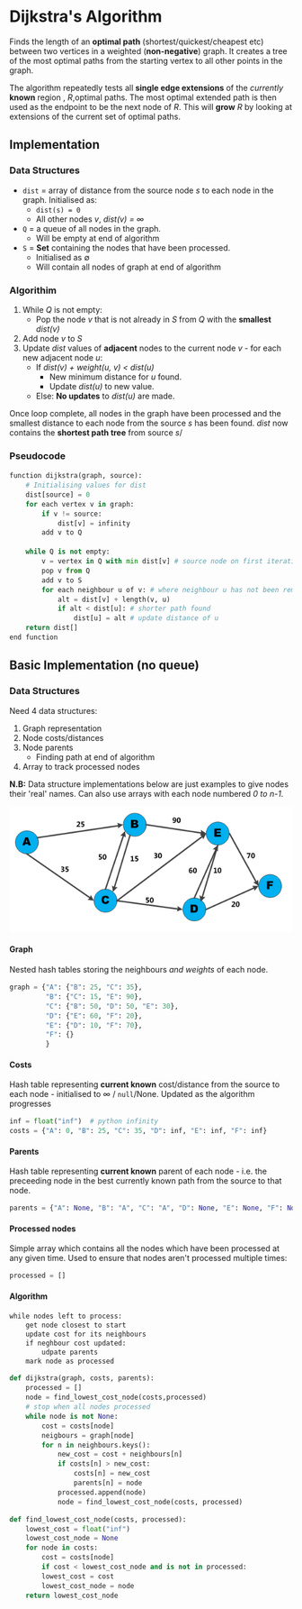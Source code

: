# Dijkstra's Algorithm
Finds the length of an **optimal path** (shortest/quickest/cheapest etc) between two vertices in a weighted (**non-negative**) graph. It creates a tree of the most optimal paths from the starting vertex to all other points in the graph.

The algorithm repeatedly tests all **single edge extensions** of the *currently* **known** region , *R*,optimal paths. The most optimal extended path is then used as the endpoint to be the next node of *R*. This will **grow** *R* by looking at extensions of the current set of optimal paths.


## Implementation
### Data Structures
* `dist` = array of distance from the source node *s* to each node in the graph. Initialised as:
    * `dist(s) = 0`
    * All other nodes *v*, *dist(v) = &infin;*
* `Q` = a queue of all nodes in the graph.
    * Will be empty at end of algorithm
* `S` = **Set** containing the nodes that have been processed.
    * Initialised as &empty;
    * Will contain all nodes of graph at end of algorithm
### Algorithim
1. While *Q* is not empty:
    * Pop the node *v* that is not already in *S* from *Q* with the **smallest** *dist(v)*
2. Add node *v* to *S*
3. Update *dist* values of **adjacent** nodes to the current node *v* - for each new adjacent node *u*:
    * If *dist(v) + weight(u, v) < dist(u)*
        * New minimum distance for *u* found.
        * Update *dist(u)* to new value.
    * Else:
        **No updates** to *dist(u)* are made.

Once loop complete, all nodes in the graph have been processed and the smallest distance to each node from the source *s* has been found. *dist* now contains the **shortest path tree** from source *s*/

### Pseudocode
```Python
function dijkstra(graph, source):
    # Initialising values for dist
    dist[source] = 0
    for each vertex v in graph:
        if v != source:
            dist[v] = infinity
        add v to Q
    
    while Q is not empty:
        v = vertex in Q with min dist[v] # source node on first iteration
        pop v from Q
        add v to S
        for each neighbour u of v: # where neighbour u has not been removed from Q yet
            alt = dist[v] + length(v, u)
            if alt < dist[u]: # shorter path found
                dist[u] = alt # update distance of u
    return dist[]
end function
```

## Basic Implementation (no queue)
### Data Structures
Need 4 data structures:
1. Graph representation
2. Node costs/distances
3. Node parents
    * Finding path at end of algorithm
4. Array to track processed nodes

**N.B:** Data structure implementations below are just examples to give nodes their 'real' names. Can also use arrays with each node numbered *0 to n-1*.

![](../../images/2017-09-09-11-58-29.png)

#### Graph
Nested hash tables storing the neighbours *and weights* of each node.
```Python
graph = {"A": {"B": 25, "C": 35},
         "B": {"C": 15, "E": 90},
         "C": {"B": 50, "D": 50, "E": 30},
         "D": {"E": 60, "F": 20},
         "E": {"D": 10, "F": 70},
         "F": {}
         }
```
#### Costs
Hash table representing **current known** cost/distance from the source to each node - initialised to &infin; / `null`/None. Updated as the algorithm progresses
```Python
inf = float("inf")  # python infinity
costs = {"A": 0, "B": 25, "C": 35, "D": inf, "E": inf, "F": inf}
```
#### Parents
Hash table representing **current known** parent of each node - i.e. the preceeding node in the best currently known path from the source to that node.

```Python
parents = {"A": None, "B": "A", "C": "A", "D": None, "E": None, "F": None}
```
#### Processed nodes
Simple array which contains all the nodes which have been processed at any given time. Used to ensure that nodes aren't processed multiple times:
```Python
processed = []
```
#### Algorithm
```
while nodes left to process:
    get node closest to start
    update cost for its neighbours
    if neghbour cost updated:
        udpate parents
    mark node as processed
```

```Python
def dijkstra(graph, costs, parents):
    processed = []
    node = find_lowest_cost_node(costs,processed)
    # stop when all nodes processed
    while node is not None: 
        cost = costs[node]
        neigbours = graph[node]
        for n in neighbours.keys():
            new_cost = cost + neighbours[n]
            if costs[n] > new_cost:
                costs[n] = new_cost
                parents[n] = node
            processed.append(node)
            node = find_lowest_cost_node(costs, processed)
```

```Python
def find_lowest_cost_node(costs, processed):
    lowest_cost = float("inf")
    lowest_cost_node = None
    for node in costs:
        cost = costs[node]
        if cost < lowest_cost_node and is not in processed:
        lowest_cost = cost
        lowest_cost_node = node
    return lowest_cost_node
```